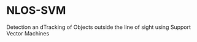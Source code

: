 # NLOS-SVM


Detection an dTracking of Objects outside the line of sight using Support Vector Machines
